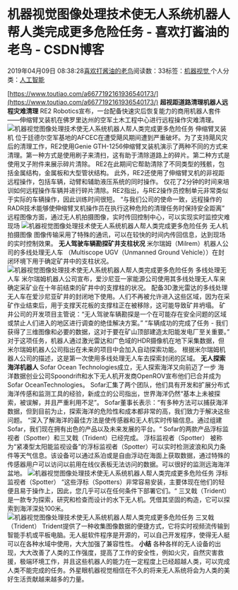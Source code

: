 
# 机器视觉图像处理技术使无人系统机器人帮人类完成更多危险任务 - 喜欢打酱油的老鸟 - CSDN博客


2019年04月09日 08:38:28[喜欢打酱油的老鸟](https://me.csdn.net/weixin_42137700)阅读数：33标签：[机器视觉																](https://so.csdn.net/so/search/s.do?q=机器视觉&t=blog)个人分类：[人工智能																](https://blog.csdn.net/weixin_42137700/article/category/7820233)


[https://www.toutiao.com/a6677192161936540173/](https://www.toutiao.com/a6677192161936540173/)
**超视距道路清理机器人远程灾难清理**
RE2 Robotics宣布，一台配备快速灾后恢复能力的商用机器人套件——伸缩臂叉装机在佛罗里达州的空军土木工程中心进行远程操作灾难清理。
![机器视觉图像处理技术使无人系统机器人帮人类完成更多危险任务](http://p1.pstatp.com/large/pgc-image/2f997092344b4024a4273e8957921f17)
伸缩臂叉装机
位于廷德尔空军基地的AFCEC在遭受飓风期间遭到严重破坏。为了支持飓风灾后的清理工作，RE2使用Genie GTH-1256伸缩臂叉装机演示了两种不同的方式来清理。第一种方式是使用刷子来清扫，这有助于清除道路上的碎片。第二种方式是使用叉子附件来展示碎片清除。
RE2在此期间它帮助清除了不同类型的残骸，包括金属结构，金属板和大型管状结构。
此外，RE2还使用了伸缩臂叉机的非视距远程操作，包括车辆，动臂和辅助液压系统的同时操作。
仅花了2分钟的时间来培训如何远程操作车辆并进行碎片清除。RE2指出，与RE2操作员控制单元非常类似于实际的车辆操作，因此训练时间很短。
“与我们公司的使命一致，远程操作的RADR技术能够使伸缩臂叉机操作员在执行这种危险的清理任务时保持安全距离”
远程图像方面，通过无人机拍摄图像，实时传回控制中心，可以实现实时监控灾难现场
![机器视觉图像处理技术使无人系统机器人帮人类完成更多危险任务](http://p9.pstatp.com/large/pgc-image/58144d1e872c4715b36d3fca0bf0a789)
无人机拍摄图像
图像传输采用了特殊的通讯，可以在较快的时间内传回信息，达到现场的实时控制效果。
**无人驾驶车辆勘探矿井支柱状况**
米尔瑞姆（Milrem）机器人公司的多线处理无人车
（Multiscope UGV（Unmanned Ground Vehicle））在封闭环境下用于确定矿井中的支柱状况。
![机器视觉图像处理技术使无人系统机器人帮人类完成更多危险任务](http://p1.pstatp.com/large/pgc-image/bde25955a1f8451494fcb9ee4c7cbd21)
多线处理无人车
米尔瑞姆机器人公司宣布，爱沙尼亚一家能源公司使用其多线处理无人车来确定采矿业在十年前结束的矿井中的支撑柱的状况。
配备3D激光雷达的多线处理无人车在爱沙尼亚矿井的封闭地下使用。人们不再被允许进入这些区域，因为在采矿作业结束后，用于支撑天花板的支撑柱正在被移除，这可能导致矿井坍塌。
矿井公司的开发项目主管说：“无人驾驶车辆勘探是一个在可能存在安全问题的区域或禁止人们进入的地区进行调查的绝佳解决方案。”
“车辆成功的完成了任务 - 我们获得了三维图像和必要的数据，这对于要在矿山顶部建造太阳能发电厂至关重要。”
对于这项任务，机器人通过激光雷达和广色域的HDR摄像机在地下采集数据，但米尔瑞姆机器人公司指出在未来的项目中会加入自动探索功能。
根据米尔瑞姆机器人公司的描述，这是第一次使用多线处理无人车去探索封闭的区域。
**无人探索海洋机器人**
Sofar Ocean Technologies成立，无人探索海洋又向前迈了一步
海洋数据创业公司Spoondrift和水下无人机开发商OpenROV宣布他们已合并成为Sofar OceanTechnologies。
Sofar汇集了两个团队，他们具有开发和扩展分布式海洋传感和监测工具的经验，新成立的公司指出，世界海洋仍然“基本上未被探索，被误解，并且严重利用不足”。
Sofar董事长表示：“有多种方法可以捕获海洋数据，但到目前为止，探索海洋的危险性和成本都非常的高，我们致力于解决这些问题。
“深入了解海洋的最佳方法是使传感器和无人机实时传输信息。通过组建Sofar，我们现在拥有出色的产品以及未来发展的平台。“
Sofar的两款产品浮标监视者（Spotter）和三叉戟（Trident）已经完成。
浮标监视者（Spotter）
被称为“紧凑型太阳能监视设备”的浮标监视者（Spotter）可以实时检测波浪和风力条件等天气信息。该设备可以通过系泊或是自由浮动在海面上获取数据，通过特殊的传感器用户可以访问以前用在线仪表板无法访问的数据。可以很好的监测远海海洋盆地。
![机器视觉图像处理技术使无人系统机器人帮人类完成更多危险任务](http://p1.pstatp.com/large/pgc-image/c2d1dc7abe144d97931b78b9df836e30)
浮标监视者（Spotter）
“这些浮标（Spotters）非常容易安装，主要体现在他们的轻便且易于操作上，因此，您几乎可以在任何条件下部署它们。“
三叉戟（Trident）是一款专为探索，研究和检查而设计的水下无人机。凭借其坚固的构造，它可以探索到海洋深处100米。
![机器视觉图像处理技术使无人系统机器人帮人类完成更多危险任务](http://p3.pstatp.com/large/pgc-image/d5f945592e2e4d10a4d668d548ef5333)
三叉戟（Trident）
Trident提供了一种收集图像数据的便捷方式，它将实时视频流传输到智能手机或平板电脑。无人艇软件程序是开源的，可以自己开发程序，使得无人艇可以在各种水域中使用，大大加强了兼容性性。
**小结**
各种各样的无人设备的出现，大大改善了人类的工作强度，提高了工作的安全性，例如火灾，自然灾害救援，极端环境工作，并且这些机器人的能力在一定程度上已经超越人类，可以完成人类不能完成的任务。外星眼机器视觉相信在不久的将来无人系统将会为人类的美好生活贡献越来越多的力量。

